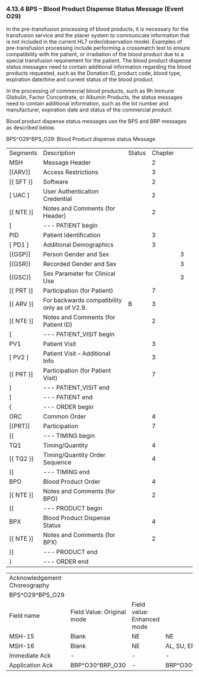 ### 4.13.4 BPS – Blood Product Dispense Status Message (Event O29) 

In the pre-transfusion processing of blood products, it is necessary for the transfusion service and the placer system to communicate information that is not included in the current HL7 order/observation model. Examples of pre-transfusion processing include performing a crossmatch test to ensure compatibility with the patient, or irradiation of the blood product due to a special transfusion requirement for the patient. The blood product dispense status messages need to contain additional information regarding the blood products requested, such as the Donation ID, product code, blood type, expiration date/time and current status of the blood product.

In the processing of commercial blood products, such as Rh Immune Globulin, Factor Concentrate, or Albumin Products, the status messages need to contain additional information, such as the lot number and manufacturer, expiration date and status of the commercial product.

Blood product dispense status messages use the BPS and BRP messages as described below.

BPS^O29^BPS_O29: Blood Product dispense status Message

|     |     |     |     |     |     |
| --- | --- | --- | --- | --- | --- |
| Segments | Description | Status | Chapter |  |  |
| MSH | Message Header |  | 2 |  |  |
| [\{ARV}] | Access Restrictions |  | 3 |  |  |
| [\{ SFT }] | Software |  | 2 |  |  |
| [ UAC ] | User Authentication Credential |  | 2 |  |  |
| [\{ NTE }] | Notes and Comments (for Header) |  | 2 |  |  |
| [ | --- PATIENT begin |  |  |  |  |
| PID | Patient Identification |  | 3 |  |  |
| [ PD1 ] | Additional Demographics |  | 3 |  |  |
| [\{GSP}] | Person Gender and Sex |  |  | 3 |  |
| [\{GSR}] | Recorded Gender and Sex |  |  | 3 |  |
| [\{GSC}] | Sex Parameter for Clinical Use |  |  | 3 |  |
| [\{ PRT }] | Participation (for Patient) |  | 7 |  |  |
| [\{ ARV }] | For backwards compatibility only as of V2.9. | B | 3 |  |  |
| [\{ NTE }] | Notes and Comments (for Patient ID) |  | 2 |  |  |
| [ | --- PATIENT_VISIT begin |  |  |  |  |
| PV1 | Patient Visit |  | 3 |  |  |
| [ PV2 ] | Patient Visit – Additional Info |  | 3 |  |  |
| [\{ PRT }] | Participation (for Patient Visit) |  | 7 |  |  |
| ] | --- PATIENT_VISIT end |  |  |  |  |
| ] | --- PATIENT end |  |  |  |  |
| \{ | --- ORDER begin |  |  |  |  |
| ORC | Common Order |  | 4 |  |  |
| [\{PRT}] | Participation |  | 7 |  |  |
| [\{ | --- TIMING begin |  |  |  |  |
| TQ1 | Timing/Quantity |  | 4 |  |  |
| [\{ TQ2 }] | Timing/Quantity Order Sequence |  | 4 |  |  |
| }] | --- TIMING end |  |  |  |  |
| BPO | Blood Product Order |  | 4 |  |  |
| [\{ NTE }] | Notes and Comments (for BPO) |  | 2 |  |  |
| [\{ | --- PRODUCT begin |  |  |  |  |
| BPX | Blood Product Dispense Status |  | 4 |  |  |
| [\{ NTE }] | Notes and Comments (for BPX) |  | 2 |  |  |
| }] | --- PRODUCT end |  |  |  |  |
| } | --- ORDER end |  |  |  |  |

|     |     |     |     |     |
| --- | --- | --- | --- | --- |
| Acknowledgement Choreography |  |  |  |  |
| BPS^O29^BPS_O29 |  |  |  |  |
| Field name | Field Value: Original mode | Field value: Enhanced mode |  |  |
| MSH-15 | Blank | NE | NE | AL, SU, ER |
| MSH-16 | Blank | NE | AL, SU, ER | AL, SU, ER |
| Immediate Ack | - | - | - | ACK^O29^ACK |
| Application Ack | BRP^O30^BRP_O30 | - | BRP^O30^BRP_O30 | BRP^O30^BRP_O30 |
